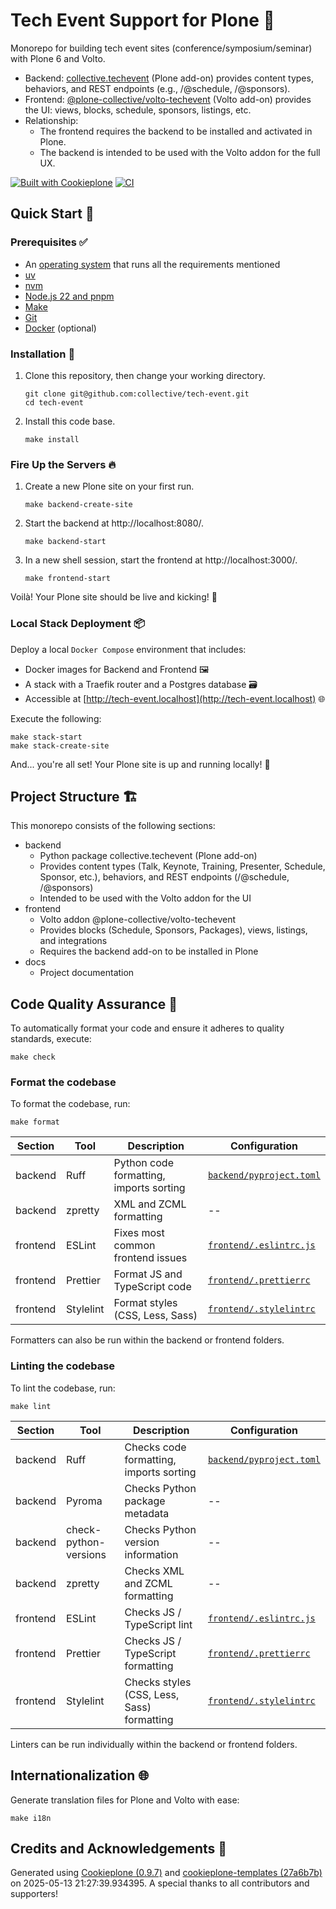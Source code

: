 # Tech Event Support for Plone 🚀

Monorepo for building tech event sites (conference/symposium/seminar) with Plone 6 and Volto.

- Backend: [collective.techevent](https://pypi.org/project/collective.techevent) (Plone add-on) provides content types, behaviors, and REST endpoints (e.g., /@schedule, /@sponsors).
- Frontend: [@plone-collective/volto-techevent](https://www.npmjs.com/package/@plone-collective/volto-techevent) (Volto add-on) provides the UI: views, blocks, schedule, sponsors, listings, etc.
- Relationship:
  - The frontend requires the backend to be installed and activated in Plone.
  - The backend is intended to be used with the Volto addon for the full UX.

[![Built with Cookieplone](https://img.shields.io/badge/built%20with-Cookieplone-0083be.svg?logo=cookiecutter)](https://github.com/plone/cookieplone-templates/)
[![CI](https://github.com/collective/tech-event/actions/workflows/main.yml/badge.svg)](https://github.com/collective/tech-event/actions/workflows/main.yml)


## Quick Start 🏁

### Prerequisites ✅

- An [operating system](https://6.docs.plone.org/install/create-project-cookieplone.html#prerequisites-for-installation) that runs all the requirements mentioned
- [uv](https://6.docs.plone.org/install/create-project-cookieplone.html#uv)
- [nvm](https://6.docs.plone.org/install/create-project-cookieplone.html#nvm)
- [Node.js 22 and pnpm](https://6.docs.plone.org/install/create-project.html#node-js)
- [Make](https://6.docs.plone.org/install/create-project-cookieplone.html#make)
- [Git](https://6.docs.plone.org/install/create-project-cookieplone.html#git)
- [Docker](https://docs.docker.com/get-started/get-docker/) (optional)

### Installation 🔧

1. Clone this repository, then change your working directory.

    ```shell
    git clone git@github.com:collective/tech-event.git
    cd tech-event
    ```

2. Install this code base.

    ```shell
    make install
    ```

### Fire Up the Servers 🔥

1. Create a new Plone site on your first run.

    ```shell
    make backend-create-site
    ```

2. Start the backend at http://localhost:8080/.

    ```shell
    make backend-start
    ```

3. In a new shell session, start the frontend at http://localhost:3000/.

    ```shell
    make frontend-start
    ```

Voilà! Your Plone site should be live and kicking! 🎉

### Local Stack Deployment 📦

Deploy a local `Docker Compose` environment that includes:

- Docker images for Backend and Frontend 🖼️
- A stack with a Traefik router and a Postgres database 🗃️
- Accessible at [http://tech-event.localhost](http://tech-event.localhost) 🌐

Execute the following:

```shell
make stack-start
make stack-create-site
```

And... you're all set! Your Plone site is up and running locally! 🚀

## Project Structure 🏗️

This monorepo consists of the following sections:

- backend
  - Python package collective.techevent (Plone add-on)
  - Provides content types (Talk, Keynote, Training, Presenter, Schedule, Sponsor, etc.), behaviors, and REST endpoints (/@schedule, /@sponsors)
  - Intended to be used with the Volto addon for the UI
- frontend
  - Volto addon @plone-collective/volto-techevent
  - Provides blocks (Schedule, Sponsors, Packages), views, listings, and integrations
  - Requires the backend add-on to be installed in Plone
- docs
  - Project documentation

## Code Quality Assurance 🧐

To automatically format your code and ensure it adheres to quality standards, execute:

```shell
make check
```

### Format the codebase

To format the codebase, run:

```shell
make format
```

| Section | Tool | Description | Configuration |
| --- | --- | --- | --- |
| backend | Ruff | Python code formatting, imports sorting | [`backend/pyproject.toml`](./backend/pyproject.toml) |
| backend | zpretty | XML and ZCML formatting | -- |
| frontend | ESLint | Fixes most common frontend issues | [`frontend/.eslintrc.js`](./frontend/.eslintrc.js) |
| frontend | Prettier | Format JS and TypeScript code | [`frontend/.prettierrc`](./frontend/.prettierrc) |
| frontend | Stylelint | Format styles (CSS, Less, Sass) | [`frontend/.stylelintrc`](./frontend/.stylelintrc) |

Formatters can also be run within the backend or frontend folders.

### Linting the codebase

To lint the codebase, run:

```shell
make lint
```

| Section | Tool | Description | Configuration |
| --- | --- | --- | --- |
| backend | Ruff | Checks code formatting, imports sorting | [`backend/pyproject.toml`](./backend/pyproject.toml) |
| backend | Pyroma | Checks Python package metadata | -- |
| backend | check-python-versions | Checks Python version information | -- |
| backend | zpretty | Checks XML and ZCML formatting | -- |
| frontend | ESLint | Checks JS / TypeScript lint | [`frontend/.eslintrc.js`](./frontend/.eslintrc.js) |
| frontend | Prettier | Checks JS / TypeScript formatting | [`frontend/.prettierrc`](./frontend/.prettierrc) |
| frontend | Stylelint | Checks styles (CSS, Less, Sass) formatting | [`frontend/.stylelintrc`](./frontend/.stylelintrc) |

Linters can be run individually within the backend or frontend folders.

## Internationalization 🌐

Generate translation files for Plone and Volto with ease:

```shell
make i18n
```

## Credits and Acknowledgements 🙏

Generated using [Cookieplone (0.9.7)](https://github.com/plone/cookieplone) and [cookieplone-templates (27a6b7b)](https://github.com/plone/cookieplone-templates/commit/27a6b7bd7b0ba9a77b04109d73c4ee975ab95cc3) on 2025-05-13 21:27:39.934395. A special thanks to all contributors and supporters!
